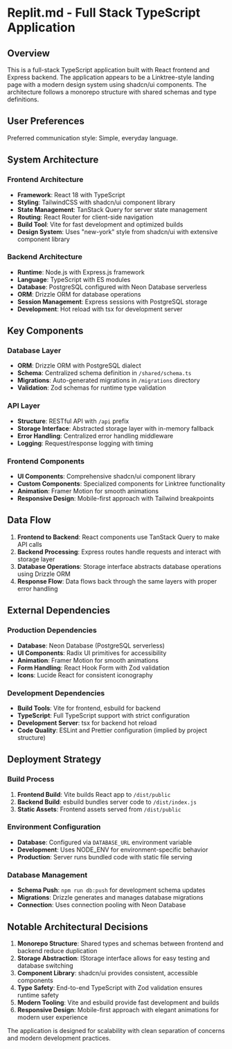 # Replit.md - Full Stack TypeScript Application

## Overview

This is a full-stack TypeScript application built with React frontend and Express backend. The application appears to be a Linktree-style landing page with a modern design system using shadcn/ui components. The architecture follows a monorepo structure with shared schemas and type definitions.

## User Preferences

Preferred communication style: Simple, everyday language.

## System Architecture

### Frontend Architecture
- **Framework**: React 18 with TypeScript
- **Styling**: TailwindCSS with shadcn/ui component library
- **State Management**: TanStack Query for server state management
- **Routing**: React Router for client-side navigation
- **Build Tool**: Vite for fast development and optimized builds
- **Design System**: Uses "new-york" style from shadcn/ui with extensive component library

### Backend Architecture
- **Runtime**: Node.js with Express.js framework
- **Language**: TypeScript with ES modules
- **Database**: PostgreSQL configured with Neon Database serverless
- **ORM**: Drizzle ORM for database operations
- **Session Management**: Express sessions with PostgreSQL storage
- **Development**: Hot reload with tsx for development server

## Key Components

### Database Layer
- **ORM**: Drizzle ORM with PostgreSQL dialect
- **Schema**: Centralized schema definition in `/shared/schema.ts`
- **Migrations**: Auto-generated migrations in `/migrations` directory
- **Validation**: Zod schemas for runtime type validation

### API Layer
- **Structure**: RESTful API with `/api` prefix
- **Storage Interface**: Abstracted storage layer with in-memory fallback
- **Error Handling**: Centralized error handling middleware
- **Logging**: Request/response logging with timing

### Frontend Components
- **UI Components**: Comprehensive shadcn/ui component library
- **Custom Components**: Specialized components for Linktree functionality
- **Animation**: Framer Motion for smooth animations
- **Responsive Design**: Mobile-first approach with Tailwind breakpoints

## Data Flow

1. **Frontend to Backend**: React components use TanStack Query to make API calls
2. **Backend Processing**: Express routes handle requests and interact with storage layer
3. **Database Operations**: Storage interface abstracts database operations using Drizzle ORM
4. **Response Flow**: Data flows back through the same layers with proper error handling

## External Dependencies

### Production Dependencies
- **Database**: Neon Database (PostgreSQL serverless)
- **UI Components**: Radix UI primitives for accessibility
- **Animation**: Framer Motion for smooth animations
- **Form Handling**: React Hook Form with Zod validation
- **Icons**: Lucide React for consistent iconography

### Development Dependencies
- **Build Tools**: Vite for frontend, esbuild for backend
- **TypeScript**: Full TypeScript support with strict configuration
- **Development Server**: tsx for backend hot reload
- **Code Quality**: ESLint and Prettier configuration (implied by project structure)

## Deployment Strategy

### Build Process
1. **Frontend Build**: Vite builds React app to `/dist/public`
2. **Backend Build**: esbuild bundles server code to `/dist/index.js`
3. **Static Assets**: Frontend assets served from `/dist/public`

### Environment Configuration
- **Database**: Configured via `DATABASE_URL` environment variable
- **Development**: Uses NODE_ENV for environment-specific behavior
- **Production**: Server runs bundled code with static file serving

### Database Management
- **Schema Push**: `npm run db:push` for development schema updates
- **Migrations**: Drizzle generates and manages database migrations
- **Connection**: Uses connection pooling with Neon Database

## Notable Architectural Decisions

1. **Monorepo Structure**: Shared types and schemas between frontend and backend reduce duplication
2. **Storage Abstraction**: IStorage interface allows for easy testing and database switching
3. **Component Library**: shadcn/ui provides consistent, accessible components
4. **Type Safety**: End-to-end TypeScript with Zod validation ensures runtime safety
5. **Modern Tooling**: Vite and esbuild provide fast development and builds
6. **Responsive Design**: Mobile-first approach with elegant animations for modern user experience

The application is designed for scalability with clean separation of concerns and modern development practices.